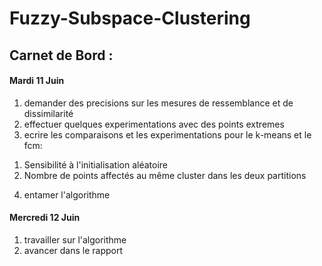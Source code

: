 # Fuzzy-Subspace-Clustering

## Carnet de Bord : 
#### Mardi 11 Juin
1) demander des precisions sur les mesures de ressemblance et de dissimilarité
2) effectuer quelques experimentations avec des points extremes
3) ecrire les comparaisons et les experimentations pour le k-means et le fcm: 
  1. Sensibilité à l'initialisation aléatoire
  2. Nombre de points affectés au même cluster dans les deux partitions
4) entamer l'algorithme 
#### Mercredi 12 Juin
 1) travailler sur l'algorithme
 2) avancer dans le rapport 
